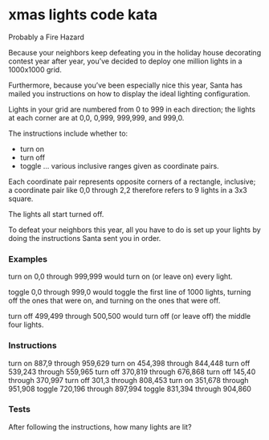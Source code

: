 # xmas lights code kata

Probably a Fire Hazard

Because your neighbors keep defeating you in the holiday house decorating contest year after year, you’ve decided to deploy one million lights in a 1000x1000 grid. 

Furthermore, because you’ve been especially nice this year, Santa has mailed you instructions on how to display the ideal lighting configuration.

Lights in your grid are numbered from 0 to 999 in each direction; the lights at each corner are at 0,0, 0,999, 999,999, and 999,0. 

The instructions include whether to:
* turn on
* turn off
* toggle
... various inclusive ranges given as coordinate pairs. 

Each coordinate pair represents opposite corners of a rectangle, inclusive; a coordinate pair like 0,0 through 2,2 therefore refers to 9 lights in a 3x3 square. 

The lights all start turned off. 

To defeat your neighbors this year, all you have to do is set up your lights by doing the instructions Santa sent you in order.

### Examples
turn on 0,0 through 999,999 would turn on (or leave on) every light.

toggle 0,0 through 999,0 would toggle the first line of 1000 lights, turning off the ones that were on, and turning on the ones that were off.

turn off 499,499 through 500,500 would turn off (or leave off) the middle four lights.

### Instructions
turn on 887,9 through 959,629
turn on 454,398 through 844,448
turn off 539,243 through 559,965
turn off 370,819 through 676,868
turn off 145,40 through 370,997
turn off 301,3 through 808,453
turn on 351,678 through 951,908
toggle 720,196 through 897,994
toggle 831,394 through 904,860

### Tests
After following the instructions, how many lights are lit?